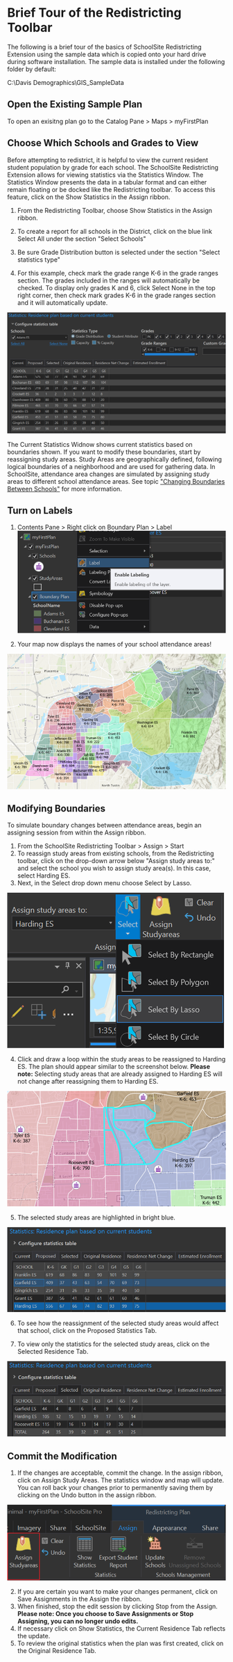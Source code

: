 # Brief Tour of the Redistricting Toolbar
The following is a brief tour of the basics of SchoolSite Redistricting Extension using the sample data which is copied onto your hard drive during software installation. The sample data is installed under the following folder by default:

C:\Davis Demographics\GIS_SampleData

## Open the Existing Sample Plan
To open an exisitng plan go to the Catalog Pane > Maps > myFirstPlan


## Choose Which Schools and Grades to View
Before attempting to redistrict, it is helpful to view the current resident student population by grade for each school. The SchoolSite Redistricting Extension allows for viewing statistics via the Statistics Window.  The Statistics Window presents the data in a tabular format and can either remain floating or be docked like the Redistricting toolbar. To access this feature, click on the Show Statistics in the Assign ribbon.


1. From the Redistricting Toolbar, choose Show Statistics in the Assign ribbon. 

2. To create a report for all schools in the District, click on the blue link Select All under the section "Select Schools"

3. Be sure Grade Distribution button is selected under the section "Select statistics type"

4. For this example, check mark the grade range K-6 in the grade ranges section. The grades included in the ranges will automatically be checked. To display only grades K and 6, click Select None in the top right corner, then check mark grades K-6 in the grade ranges section and it will automatically update.

![View Schools](viewSchools.png)

The Current Statistics Widnow shows current statistics based on boundaries shown.  If you want to modify these boundaries, start by reassigning study areas.  Study Areas are geographically defined, following logical boundaries of a neighborhood and are used for gathering data. In SchoolSite, attendance area changes are simulated by assigning study areas to different school attendance areas. See topic ["Changing Boundaries Between Schools"](redistricting/modifyPlans/changeBoundaries.md) for more information.

## Turn on Labels
1. Contents Pane > Right click on Boundary Plan > Label 
![label](label.png)

2. Your map now displays the names of your school attendance areas!

![label2](label2.png)

## Modifying Boundaries
To simulate boundary changes between attendance areas, begin an assigning session from within the Assign ribbon.

 

1. From the SchoolSite Redistricting Toolbar > Assign > Start 
2.  To reassign study areas from existing schools, from the Redistricting toolbar, click on the drop-down arrow below "Assign study areas to:" and select the school you wish to assign study area(s). In this case, select Harding ES.
3. Next, in the Select drop down menu choose Select by Lasso.
 
 ![selectLasso](selectLasso.png)
 
 4. Click and draw a loop within the study areas to be reassigned to Harding ES. The plan should appear similar to the screenshot below. **Please note:** Selecting study areas that are already assigned to Harding ES will not change after reassigning them to Harding ES. 
  
![hardingES](hardingES.png)

5. The selected study areas are highlighted in bright blue.  

![proposed](proposed.png)

6. To see how the reassignment of the selected study areas would affect that school, click on the Proposed Statistics Tab.  

7. To view only the statistics for the selected study areas, click on the Selected Residence Tab.

![selectedResidence](selectedResidence.png)

## Commit the Modification
1. If the changes are acceptable, commit the change. In the assign ribbon, click on Assign Study Areas. The statistics window and map will update.  You can roll back your changes prior to permanently saving them by clicking on the Undo button in the assign ribbon.

![assignStudyArea](assignStudyArea.png)

2. If you are certain you want to make your changes permanent, click on Save Assignments in the Assign the ribbon.
3. When finished, stop the edit session by clicking Stop from the Assign. **Please note: Once you choose to Save Assignments or Stop Assigning, you can no longer undo edits.**  
4. If necessary click on Show Statistics, the Current Residence Tab reflects the update.
5. To review the original statistics when the plan was first created, click on the Original Residence Tab.
 
